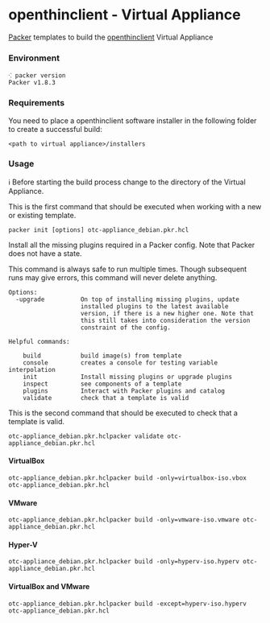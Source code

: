 # openthinclient - Virtual Appliance

[Packer](https://packer.io) templates to build the [openthinclient](http://openthinclient.org) Virtual Appliance


### Environment

```
⁖ packer version
Packer v1.8.3
```

### Requirements

You need to place a openthinclient software installer in the following folder to create a successful build:

```
<path to virtual appliance>/installers
```
   
   
### Usage

ℹ Before starting the build process change to the directory of the Virtual Appliance.

This is the first command that should be executed when working with a new
or existing template.

```
packer init [options] otc-appliance_debian.pkr.hcl
```

Install all the missing plugins required in a Packer config. Note that Packer
does not have a state.

This command is always safe to run multiple times. Though subsequent runs may
give errors, this command will never delete anything.


```
Options:
  -upgrade          On top of installing missing plugins, update
                    installed plugins to the latest available
                    version, if there is a new higher one. Note that
                    this still takes into consideration the version
                    constraint of the config.

Helpful commands:

    build           build image(s) from template
    console         creates a console for testing variable interpolation
    init            Install missing plugins or upgrade plugins
    inspect         see components of a template
    plugins         Interact with Packer plugins and catalog
    validate        check that a template is valid
```

This is the second command that should be executed to check that
 a template is valid.
```
otc-appliance_debian.pkr.hclpacker validate otc-appliance_debian.pkr.hcl
```

#### VirtualBox

```
otc-appliance_debian.pkr.hclpacker build -only=virtualbox-iso.vbox otc-appliance_debian.pkr.hcl 
```

#### VMware

```
otc-appliance_debian.pkr.hclpacker build -only=vmware-iso.vmware otc-appliance_debian.pkr.hcl 
```

#### Hyper-V

```
otc-appliance_debian.pkr.hclpacker build -only=hyperv-iso.hyperv otc-appliance_debian.pkr.hcl 
```

#### VirtualBox and VMware 

```
otc-appliance_debian.pkr.hclpacker build -except=hyperv-iso.hyperv otc-appliance_debian.pkr.hcl
```